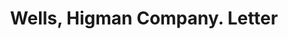 ---
doi: 10.7916/D8GX5PKG
date_other: '1895'
date_other_textual: '1895'
form: correspondence
genre:
- Letters (correspondence)
name:
- Wells, Higman Company
object_in_context_url: https://biggert.cul.columbia.edu/items/view/ave_biggert_00638
subject_hierarchical_geographic:
- St. Joseph, Michigan, United States
subject_name:
- Wells, Higman Company
title: Wells, Higman Company. Letter
sort_title: Wells, Higman Company. Letter
call_number: ave_biggert_00638
coordinates:
- 42.09805555555556,-86.48416666666667
pid: ave_biggert_00638
identifiers: ave_biggert_00638
canvas_id: ldpd:395910
permalink: "/items/ave_biggert_00638/"
layout: iiif-image-page
---